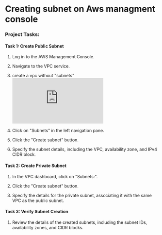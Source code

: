 # Creating subnet on Aws managment console 

### Project Tasks:
#### Task 1: Create Public Subnet

1. Log in to the AWS Management Console.

2. Navigate to the VPC service.

3. create a vpc without "subnets" ![link to creating a vpc](https://github.com/Fumnanya92/Darey.io_Projects/blob/main/Cloud_Services/Aws/Creating-a-vpc-on-Aws-management-console.md)

4. Click on "Subnets" in the left navigation pane.

5. Click the "Create subnet" button.

6. Specify the subnet details, including the VPC, availability zone, and IPv4 CIDR block.

#### Task 2: Create Private Subnet

1. In the VPC dashboard, click on "Subnets:".

2. Click the "Create subnet" button.

3. Specify the details for the private subnet, associating it with the same VPC as the public subnet.
   
#### Task 3: Verify Subnet Creation

1. Review the details of the created subnets, including the subnet IDs, availability zones, and CIDR blocks.
